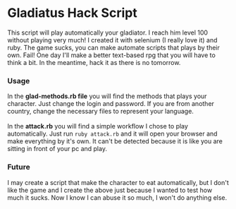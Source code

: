 # Gladiatus Hack Script

This script will play automatically your gladiator. I reach him level 100 without playing very much! I created it with selenium (I really love it) and ruby. The game sucks, you can make automate scripts that plays by their own. Fail! One day I'll make a better text-based rpg that you will have to think a bit. In the meantime, hack it as there is no tomorrow.  

### Usage
In the **glad-methods.rb file** you will find the methods that plays your character. Just change the login and password. If you are from another country, change the necessary files to represent your language. 
<br />
<br />
In the **attack.rb** you will find a simple workflow I chose to play automatically. Just run `ruby attack.rb` and it will open your browser and make everything by it's own. It can't be detected because it is like you are sitting in front of your pc and play.

### Future
I may create a script that make the character to eat automatically, but I don't like the game and I create the above just because I wanted to test how much it sucks. Now I know I can abuse it so much, I won't do anything else. 
